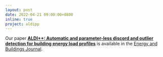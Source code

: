 ```yaml
---
layout: post
date: 2022-04-21 09:00:00+0800
inline: true
project: aldipp
---
```


Our paper [**ALDI++: Automatic and parameter-less discord and outlier detection for building energy load profiles**](https://authors.elsevier.com/c/1exsQ1M7zH8aVp) is available in the [Energy and Buildings Journal](https://www.sciencedirect.com/journal/energy-and-buildings).
